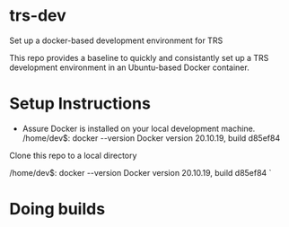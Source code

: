 # trs-dev
Set up a docker-based development environment for TRS

This repo provides a baseline to quickly and consistantly set up a TRS development environment in an Ubuntu-based Docker container.

# Setup Instructions

* Assure Docker is installed on your local development machine.  
  /home/dev$: docker --version
  Docker version 20.10.19, build d85ef84


Clone this repo to a local directory

/home/dev$: docker --version
Docker version 20.10.19, build d85ef84
`

# Doing builds



